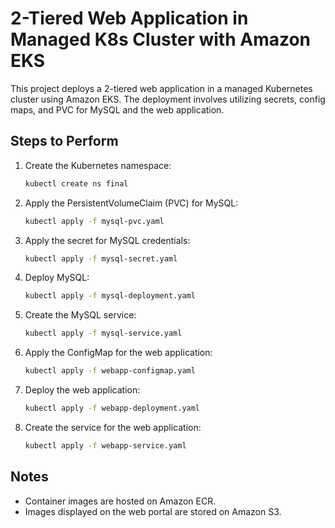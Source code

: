 # 2-Tiered Web Application in Managed K8s Cluster with Amazon EKS

This project deploys a 2-tiered web application in a managed Kubernetes cluster using Amazon EKS. The deployment involves utilizing secrets, config maps, and PVC for MySQL and the web application.

## Steps to Perform

1. Create the Kubernetes namespace:

    ```bash
    kubectl create ns final
    ```

2. Apply the PersistentVolumeClaim (PVC) for MySQL:

    ```bash
    kubectl apply -f mysql-pvc.yaml
    ```

3. Apply the secret for MySQL credentials:

    ```bash
    kubectl apply -f mysql-secret.yaml
    ```

4. Deploy MySQL:

    ```bash
    kubectl apply -f mysql-deployment.yaml
    ```

5. Create the MySQL service:

    ```bash
    kubectl apply -f mysql-service.yaml
    ```

6. Apply the ConfigMap for the web application:

    ```bash
    kubectl apply -f webapp-configmap.yaml
    ```

7. Deploy the web application:

    ```bash
    kubectl apply -f webapp-deployment.yaml
    ```

8. Create the service for the web application:

    ```bash
    kubectl apply -f webapp-service.yaml
    ```

## Notes

- Container images are hosted on Amazon ECR.
- Images displayed on the web portal are stored on Amazon S3.
